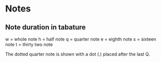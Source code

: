# Notes

## Note duration in tabature

w = whole note
h = half note
q = quarter note
e = eighth note
s = sixteen note
t = thirty two note

The dotted quarter note is shown with a dot (.) placed after the last Q.
